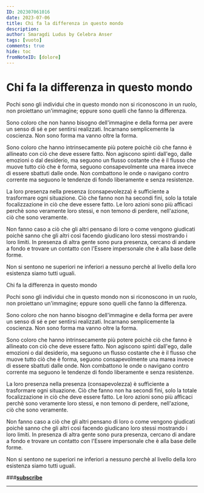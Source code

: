 ```yaml
---
ID: 202307061016
date: 2023-07-06
title: Chi fa la differenza in questo mondo
description:
author: Smaragdi Ludus by Celebra Anser
tags: [vuoto]
comments: true
hide: toc
fromNoteID: [dolore]
---
```


# Chi fa la differenza in questo mondo

Pochi sono gli individui che in questo mondo non si riconoscono in un ruolo, non proiettano un'immagine; eppure sono quelli che fanno la differenza.

Sono coloro che non hanno bisogno dell'immagine e della forma per avere un senso di sé e per sentirsi realizzati. Incarnano semplicemente la coscienza. Non sono forma ma vanno oltre la forma.

Sono coloro che hanno intrinsecamente più potere poichè ciò che fanno è allineato con ciò che deve essere fatto. Non agiscono spinti dall'ego, dalle emozioni o dal desiderio, ma seguono un flusso costante che è il flusso che muove tutto ciò che è forma, seguono consapevolmente una marea invece di essere sbattuti dalle onde. Non combattono le onde o navigano contro corrente ma seguono le tendenze di fondo liberamente e senza resistenze.

La loro presenza nella presenza (consapevolezza) è sufficiente a trasformare ogni situazione. Ciò che fanno non ha secondi fini, solo la totale focalizzazione in ciò che deve essere fatto. Le loro azioni sono più afficaci perchè sono veramente loro stessi, e non temono di perdere, nell'azione, ciò che sono veramente.

Non fanno caso a ciò che gli altri pensano di loro o come vengono giudicati poichè sanno che gli altri così facendo giudicano loro stessi mostrando i loro limiti. In presenza di altra gente sono pura presenza, cercano di andare a fondo e trovare un contatto con l'Essere impersonale che è alla base delle forme.

Non si sentono ne superiori ne inferiori a nessuno perchè al livello della loro esistenza siamo tutti uguali.

 Chi fa la differenza in questo mondo

Pochi sono gli individui che in questo mondo non si riconoscono in un ruolo, non proiettano un'immagine; eppure sono quelli che fanno la differenza.

Sono coloro che non hanno bisogno dell'immagine e della forma per avere un senso di sé e per sentirsi realizzati. Incarnano semplicemente la coscienza. Non sono forma ma vanno oltre la forma.

Sono coloro che hanno intrinsecamente più potere poichè ciò che fanno è allineato con ciò che deve essere fatto. Non agiscono spinti dall'ego, dalle emozioni o dal desiderio, ma seguono un flusso costante che è il flusso che muove tutto ciò che è forma, seguono consapevolmente una marea invece di essere sbattuti dalle onde. Non combattono le onde o navigano contro corrente ma seguono le tendenze di fondo liberamente e senza resistenze.

La loro presenza nella presenza (consapevolezza) è sufficiente a trasformare ogni situazione. Ciò che fanno non ha secondi fini, solo la totale focalizzazione in ciò che deve essere fatto. Le loro azioni sono più afficaci perchè sono veramente loro stessi, e non temono di perdere, nell'azione, ciò che sono veramente.

Non fanno caso a ciò che gli altri pensano di loro o come vengono giudicati poichè sanno che gli altri così facendo giudicano loro stessi mostrando i loro limiti. In presenza di altra gente sono pura presenza, cercano di andare a fondo e trovare un contatto con l'Essere impersonale che è alla base delle forme.

Non si sentono ne superiori ne inferiori a nessuno perchè al livello della loro esistenza siamo tutti uguali.

###**[subscribe](https://forms.gle/81QTtwV9HiRb8o3y6)**

---
